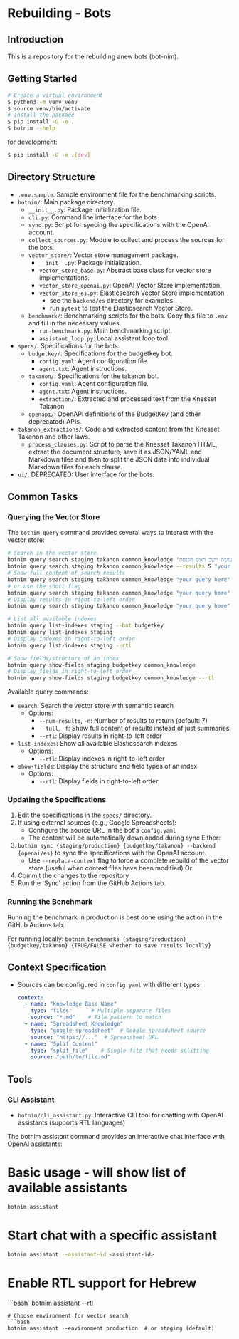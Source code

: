 # Rebuilding - Bots

## Introduction

This is a repository for the rebuilding anew bots (bot-nim).

## Getting Started

```bash
# Create a virtual environment
$ python3 -m venv venv
$ source venv/bin/activate
# Install the package
$ pip install -U -e .
$ botnim --help
```

for development:
```bash
$ pip install -U -e .[dev]
```

## Directory Structure

- `.env.sample`: Sample environment file for the benchmarking scripts.
- `botnim/`: Main package directory.
  - `__init__.py`: Package initialization file.
  - `cli.py`: Command line interface for the bots.
  - `sync.py`: Script for syncing the specifications with the OpenAI account.
  - `collect_sources.py`: Module to collect and process the sources for the bots.
  - `vector_store/`: Vector store management package.
    - `__init__.py`: Package initialization.
    - `vector_store_base.py`: Abstract base class for vector store implementations.
    - `vector_store_openai.py`: OpenAI Vector Store implementation.
    - `vector_store_es.py`: Elasticsearch Vector Store implementation
        - see the `backend/es` directory for examples
        - run `pytest` to test the Elasticsearch Vector Store.
  - `benchmark/`: Benchmarking scripts for the bots.
      Copy this file to `.env` and fill in the necessary values.
    - `run-benchmark.py`: Main benchmarking script.
    - `assistant_loop.py`: Local assistant loop tool.
- `specs/`: Specifications for the bots.
  - `budgetkey/`: Specifications for the budgetkey bot.
    - `config.yaml`: Agent configuration file.
    - `agent.txt`: Agent instructions.
  - `takanon/`: Specifications for the takanon bot.
    - `config.yaml`: Agent configuration file.
    - `agent.txt`: Agent instructions.
    - `extraction/`: Extracted and processed text from the Knesset Takanon
  - `openapi/`: OpenAPI definitions of the BudgetKey (and other deprecated) APIs.
- `takanon_extractions/`: Code and extracted content from the Knesset Takanon and other laws.
  - `process_clauses.py`: Script to parse the Knesset Takanon HTML, extract the document structure, save it as JSON/YAML and Markdown files and then to split the JSON data into individual Markdown files for each clause.
- `ui/`: DEPRECATED: User interface for the bots.

## Common Tasks

### Querying the Vector Store

The `botnim query` command provides several ways to interact with the vector store:

```bash
# Search in the vector store
botnim query search staging takanon common_knowledge "מה עושה יושב ראש הכנסת?"
botnim query search staging takanon common_knowledge --results 5 "your query here"
# Show full content of search results
botnim query search staging takanon common_knowledge "your query here" --full
# or use the short flag
botnim query search staging takanon common_knowledge "your query here" -f
# Display results in right-to-left order
botnim query search staging takanon common_knowledge "your query here" --rtl

# List all available indexes
botnim query list-indexes staging --bot budgetkey
botnim query list-indexes staging
# Display indexes in right-to-left order
botnim query list-indexes staging --rtl

# Show fields/structure of an index
botnim query show-fields staging budgetkey common_knowledge
# Display fields in right-to-left order
botnim query show-fields staging budgetkey common_knowledge --rtl
```

Available query commands:
- `search`: Search the vector store with semantic search
  - Options:
    - `--num-results`, `-n`: Number of results to return (default: 7)
    - `--full`, `-f`: Show full content of results instead of just summaries
    - `--rtl`: Display results in right-to-left order
- `list-indexes`: Show all available Elasticsearch indexes
  - Options:
    - `--rtl`: Display indexes in right-to-left order
- `show-fields`: Display the structure and field types of an index
  - Options:
    - `--rtl`: Display fields in right-to-left order

### Updating the Specifications

1. Edit the specifications in the `specs/` directory.
2. If using external sources (e.g., Google Spreadsheets):
   - Configure the source URL in the bot's `config.yaml`
   - The content will be automatically downloaded during sync
Either:
3. `botnim sync {staging/production} {budgetkey/takanon} --backend {openai/es}` to sync the specifications with the OpenAI account.
   - Use `--replace-context` flag to force a complete rebuild of the vector store (useful when context files have been modified)
Or
3. Commit the changes to the repository
4. Run the 'Sync' action from the GitHub Actions tab.

### Running the Benchmark

Running the benchmark in production is best done using the action in the GitHub Actions tab.

For running locally:
`botnim benchmarks {staging/production} {budgetkey/takanon} {TRUE/FALSE whether to save results locally}`

## Context Specification

- Sources can be configured in `config.yaml` with different types:
  ```yaml
  context:
    - name: "Knowledge Base Name"
      type: "files"      # Multiple separate files
      source: "*.md"    # File pattern to match
    - name: "Spreadsheet Knowledge"
      type: "google-spreadsheet"  # Google spreadsheet source
      source: "https://..."  # Spreadsheet URL
    - name: "Split Content"
      type: "split_file"    # Single file that needs splitting
      source: "path/to/file.md"
  ```


## Tools
### CLI Assistant
- `botnim/cli_assistant.py`: Interactive CLI tool for chatting with OpenAI assistants (supports RTL languages)


The botnim assistant command provides an interactive chat interface with OpenAI assistants:

# Basic usage - will show list of available assistants
```bash
botnim assistant
```
# Start chat with a specific assistant
```bash
botnim assistant --assistant-id <assistant-id>
```
# Enable RTL support for Hebrew
```bash`
botnim assistant --rtl
```
# Choose environment for vector search
```bash
botnim assistant --environment production  # or staging (default)
```
